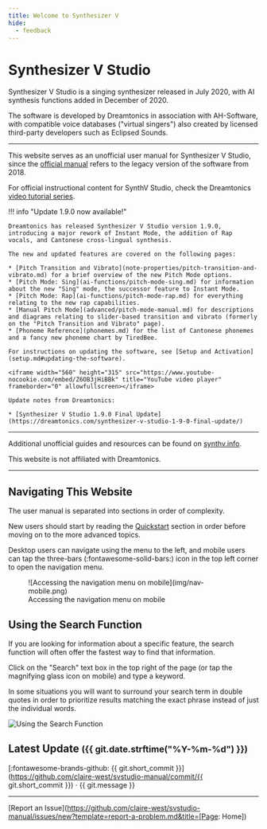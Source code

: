 ```yaml
---
title: Welcome to Synthesizer V
hide:
  - feedback
---
```


# Synthesizer V Studio

<!-- ![Synthesizer V Logo](/img/synthesizer-v.png) -->

Synthesizer V Studio is a singing synthesizer released in July 2020, with AI synthesis functions added in December of 2020.

The software is developed by Dreamtonics in association with AH-Software, with compatible voice databases ("virtual singers") also created by licensed third-party developers such as Eclipsed Sounds.

---

This website serves as an unofficial user manual for Synthesizer V Studio, since the [official manual](https://synthesizerv.com/manual/) refers to the legacy version of the software from 2018.

For official instructional content for SynthV Studio, check the Dreamtonics [video tutorial series](https://www.youtube.com/playlist?list=PLmYtpIFKN5iKaUlB6mRGzFJ0SGRJgRIPz).

!!! info "Update 1.9.0 now available!"

    Dreamtonics has released Synthesizer V Studio version 1.9.0, introducing a major rework of Instant Mode, the addition of Rap vocals, and Cantonese cross-lingual synthesis.

    The new and updated features are covered on the following pages:

    * [Pitch Transition and Vibrato](note-properties/pitch-transition-and-vibrato.md) for a brief overview of the new Pitch Mode options.
    * [Pitch Mode: Sing](ai-functions/pitch-mode-sing.md) for information about the new "Sing" mode, the successor feature to Instant Mode.
    * [Pitch Mode: Rap](ai-functions/pitch-mode-rap.md) for everything relating to the new rap capabilities.
    * [Manual Pitch Mode](advanced/pitch-mode-manual.md) for descriptions and diagrams relating to slider-based transition and vibrato (formerly on the "Pitch Transition and Vibrato" page).
    * [Phoneme Reference](phonemes.md) for the list of Cantonese phonemes and a fancy new phoneme chart by TiredBee.

    For instructions on updating the software, see [Setup and Activation](setup.md#updating-the-software).

    <iframe width="560" height="315" src="https://www.youtube-nocookie.com/embed/Z6OB3jHiBBk" title="YouTube video player" frameborder="0" allowfullscreen></iframe>

    Update notes from Dreamtonics:

    * [Synthesizer V Studio 1.9.0 Final Update](https://dreamtonics.com/synthesizer-v-studio-1-9-0-final-update/)

---

Additional unofficial guides and resources can be found on [synthv.info](https://synthv.info/).

This website is not affiliated with Dreamtonics.

---

## Navigating This Website

The user manual is separated into sections in order of complexity.

New users should start by reading the [Quickstart](workspace/layout.md) section in order before moving on to the more advanced topics.

Desktop users can navigate using the menu to the left, and mobile users can tap the three-bars (:fontawesome-solid-bars:) icon in the top left corner to open the navigation menu.

<figure markdown>
  ![Accessing the navigation menu on mobile](img/nav-mobile.png)
  <figcaption>Accessing the navigation menu on mobile</figcaption>
</figure>

## Using the Search Function

If you are looking for information about a specific feature, the search function will often offer the fastest way to find that information.

Click on the "Search" text box in the top right of the page (or tap the magnifying glass icon on mobile) and type a keyword.

In some situations you will want to surround your search term in double quotes in order to prioritize results matching the exact phrase instead of just the individual words.

![Using the Search Function](img/nav-search.png)

## Latest Update <small>(<span class="git-revision-date-localized-plugin git-revision-date-localized-plugin-timeago"><span class="timeago" datetime="{{ git.date.isoformat() }}" locale="en"></span></span><span class="git-revision-date-localized-plugin git-revision-date-localized-plugin-iso_date">{{ git.date.strftime("%Y-%m-%d") }}</span>)</small>

[:fontawesome-brands-github: {{ git.short_commit }}](https://github.com/claire-west/svstudio-manual/commit/{{ git.short_commit }})</small> · {{ git.message }}

---

[Report an Issue](https://github.com/claire-west/svstudio-manual/issues/new?template=report-a-problem.md&title=[Page: Home])